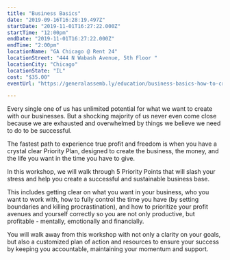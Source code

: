 ```yaml
---
title: "Business Basics"
date: "2019-09-16T16:28:19.497Z"
startDate: "2019-11-01T16:27:22.000Z"
startTime: "12:00pm"
endDate: "2019-11-01T16:27:22.000Z"
endTime: "2:00pm"
locationName: "GA Chicago @ Rent 24"
locationStreet: "444 N Wabash Avenue, 5th Floor "
locationCity: "Chicago"
locationState: "IL"
cost: "$35.00"
eventUrl: "https://generalassemb.ly/education/business-basics-how-to-create-a-successful-sustainable-business-base/chicago/87048"

---
```


Every single one of us has unlimited potential for what we want to create with our businesses. But a shocking majority of us never even come close because we are exhausted and overwhelmed by things we believe we need to do to be successful.

The fastest path to experience true profit and freedom is when you have a crystal clear Priority Plan, designed to create the business, the money, and the life you want in the time you have to give.

In this workshop, we will walk through 5 Priority Points that will slash your stress and help you create a successful and sustainable business base.

This includes getting clear on what you want in your business, who you want to work with, how to fully control the time you have (by setting boundaries and killing procrastination), and how to prioritize your profit avenues and yourself correctly so you are not only productive, but profitable - mentally, emotionally and financially.

You will walk away from this workshop with not only a clarity on your goals, but also a customized plan of action and resources to ensure your success by keeping you accountable, maintaining your momentum and support.

